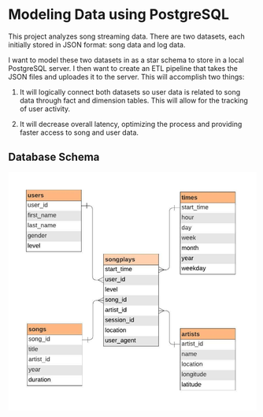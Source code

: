 # Modeling Data using PostgreSQL

This project analyzes song streaming data. There are two datasets, each initially stored in JSON format: song data and log data. 

I want to model these two datasets in as a star schema to store in a local PostgreSQL server. I then want to create an ETL pipeline that takes the JSON files and uploades it to the server. This will accomplish two things:

1. It will logically connect both datasets so user data is related to song data through fact and dimension tables. This will allow for the tracking of user activity.

2. It will decrease overall latency, optimizing the process and providing faster access to song and user data.

## Database Schema

![ERD](files/sparkify-postgres-erd.jpeg)

